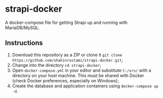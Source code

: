 # strapi-docker
A docker-compose file for getting Strapi up and running with MariaDB/MySQL.


## Instructions

1. Download this repository as a ZIP or clone it `git clone https://github.com/shahinrostami/strapi-docker.git`;
2. Change into the directory `cd strapi-docker`;
3. Open `docker-compose.yml` in your editor and substitute `C:/srv/` with a directory on your host machine. This must be shared with Docker (check Docker preferences, especially on Windows);
4. Create the database and application containers using `docker-compose up -d`.
